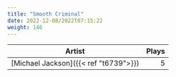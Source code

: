 ```yaml
---
title: "Smooth Criminal"
date: 2022-12-08/2022T07:15:22
weight: 146
---
```




 Artist | Plays 
----- | -----:
[Michael Jackson]({{< ref "t6739">}}) | 5

